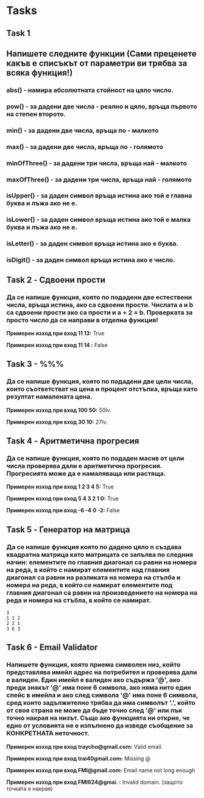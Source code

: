 # Tasks

## Task 1
## Напишете следните функции (Сами преценете какъв е списъкът от параметри ви трябва за всяка функция!)
### abs() - намира абсолютната стойност на цяло число.
### pow() - за дадени две числа - реално и цяло, връща първото на степен второто.
### min() - за дадени две числа, връща по - малкото
### max() - за дадени две числа, връща по - голямото
### minOfThree() - за дадени три числа, връща най - малкото
### maxOfThree() - за дадени три числа, връща най - голямото
### isUpper() - за даден символ връща истина ако той е главна буква и лъжа ако не е.
### isLower() - за даден символ връща истина ако той е малка буква и лъжа ако не е.
### isLetter() - за даден символ връща истина ако е буква.
### isDigit() - за даден символ връща истина ако е число.  

## Task 2 - Сдвоени прости
### Да се напише функция, която по подадени две естествени числа, връща истина, ако са сдвоени прости. Числата a и b са сдвоени прости ако са прости и a + 2 = b. Проверката за просто число да се направи в отделна функция!

**Примерен изход при вход 11 13:** True

**Примерен изход при вход 11 14 :** False

## Task 3 - %%%
###  Да се напише функция, която по подадени две цели числа, които съответстват на цена и процент отстъпка, връща като резултат намалената цена.

**Примерен изход при вход 100 50:** 50lv.

**Примерен изход при вход 30 10:** 27lv.

## Task 4 - Аритметична прогресия
###  Да се напише функция, която по подаден масив от цели числа проверява дали е аритметична прогресия. Прогресията може да е намаляваща или растяща.

**Примерен изход при вход 1 2 3 4 5:** True

**Примерен изход при вход 5 4 3 2 1 0:** True

**Примерен изход при вход -6 -4 0 -2:** False

## Task 5 - Генератор на матрица
### Да се напише функция която по дадено цяло n създава квадратна матрица като матрицата се запълва по следния начин: елементите по главния диагонал са равни на номера на реда, в който с намират елементите над главния диагонал са равни на разликата на номера на стълба и номера на реда, в който се намират елементите под главния диагонал са равни на произведението на номера на реда и номера на стъбла, в който се намират.

```
3
1 1 2
2 2 1
3 6 3
```

## Task 6 - Email Validator
### Напишете функция, която приема символен низ, който представлява имейл адрес на потребител и проверява дали е валиден. Един имейл е валиден ако съдържа '@', ако преди знакът '@' има поне 6 символа, ако няма нито един спейс в имейла и ако след символа '@' има поне 6 символа, сред които задължително трябва да има символът '.', който от своя страна не може да бъде точно след '@' или пък точно накрая на низът. Също ако функцията ни открие, че едно от условията не е изпълнено да изведе съобщение за КОНКРЕТНАТА неточност.

**Примерен изход при вход traycho<span>@gmail.com</span>:** Valid email.

**Примерен изход при вход trai40gmail.com:** Missing @

**Примерен изход при вход FMI<span>@gmail.com</span>:** Email name not long enough

**Примерен изход при вход FMI624@gmai. :** Invalid domain. (защото точката е накрая)   
